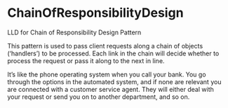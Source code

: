 # ChainOfResponsibilityDesign
LLD for Chain of Responsibility Design Pattern


 This pattern is used to pass client requests along a chain of objects (‘handlers’) to be processed. Each link in the chain will decide whether to process the request or pass it along to the next in line. 

It’s like the phone operating system when you call your bank. You go through the options in the automated system, and if none are relevant you are connected with a customer service agent. They will either deal with your request or send you on to another department, and so on.

